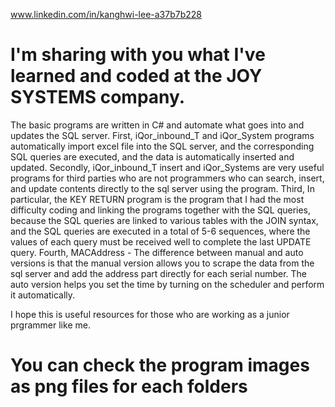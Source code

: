 www.linkedin.com/in/kanghwi-lee-a37b7b228

# I'm sharing with you what I've learned and coded at the JOY SYSTEMS company. 
The basic programs are written in C# and automate what goes into and updates the SQL server. 
First, iQor_inbound_T and iQor_System programs automatically import excel file into the SQL server, and the corresponding SQL queries are executed, and the data is automatically inserted and updated. 
Secondly, iQor_inbound_T insert and iQor_Systems are very useful programs for third parties who are not programmers who can search, insert, and update contents directly to the sql server using the program.
Third, In particular, the KEY RETURN program is the program that I had the most difficulty coding and linking the programs together with the SQL queries, because the SQL queries are linked to various tables with the JOIN syntax, and the SQL queries are executed in a total of 5-6 sequences, where the values of each query must be received well to complete the last UPDATE query. 
Fourth, MACAddress - The difference between manual and auto versions is that the manual version allows you to scrape the data from the sql server and add the address part directly for each serial number. The auto version helps you set the time by turning on the scheduler and perform it automatically. 

I hope this is useful resources for those who are working as a junior prgrammer like me.

# You can check the program images as png files for each folders 
